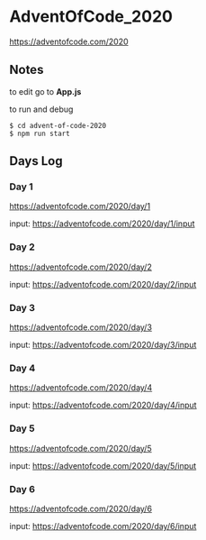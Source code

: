 # AdventOfCode_2020

https://adventofcode.com/2020

## Notes

to edit go to **App.js**

to run and debug

```
$ cd advent-of-code-2020
$ npm run start
```

## Days Log

### Day 1
https://adventofcode.com/2020/day/1

input: https://adventofcode.com/2020/day/1/input

### Day 2
https://adventofcode.com/2020/day/2

input: https://adventofcode.com/2020/day/2/input

### Day 3
https://adventofcode.com/2020/day/3

input: https://adventofcode.com/2020/day/3/input

### Day 4
https://adventofcode.com/2020/day/4

input: https://adventofcode.com/2020/day/4/input

### Day 5
https://adventofcode.com/2020/day/5

input: https://adventofcode.com/2020/day/5/input

### Day 6
https://adventofcode.com/2020/day/6

input: https://adventofcode.com/2020/day/6/input
